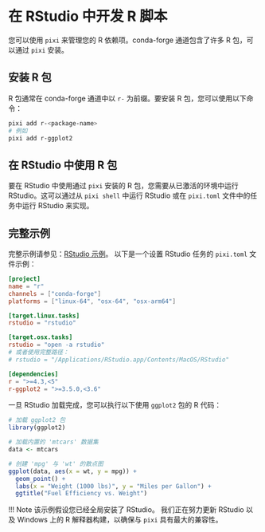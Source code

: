 # 在 RStudio 中开发 R 脚本

您可以使用 `pixi` 来管理您的 R 依赖项。conda-forge 通道包含了许多 R 包，可以通过 `pixi` 安装。

## 安装 R 包

R 包通常在 conda-forge 通道中以 `r-` 为前缀。要安装 R 包，您可以使用以下命令：

```bash
pixi add r-<package-name>
# 例如
pixi add r-ggplot2
```

## 在 RStudio 中使用 R 包

要在 RStudio 中使用通过 `pixi` 安装的 R 包，您需要从已激活的环境中运行 RStudio。这可以通过从 `pixi shell` 中运行 RStudio 或在 `pixi.toml` 文件中的任务中运行 RStudio 来实现。

## 完整示例

完整示例请参见：[RStudio 示例](https://github.com/prefix-dev/pixi/tree/main/examples/r)。
以下是一个设置 RStudio 任务的 `pixi.toml` 文件示例：

```toml
[project]
name = "r"
channels = ["conda-forge"]
platforms = ["linux-64", "osx-64", "osx-arm64"]

[target.linux.tasks]
rstudio = "rstudio"

[target.osx.tasks]
rstudio = "open -a rstudio"
# 或者使用完整路径：
# rstudio = "/Applications/RStudio.app/Contents/MacOS/RStudio"

[dependencies]
r = ">=4.3,<5"
r-ggplot2 = ">=3.5.0,<3.6"
```

一旦 RStudio 加载完成，您可以执行以下使用 `ggplot2` 包的 R 代码：

```R
# 加载 ggplot2 包
library(ggplot2)

# 加载内置的 'mtcars' 数据集
data <- mtcars

# 创建 'mpg' 与 'wt' 的散点图
ggplot(data, aes(x = wt, y = mpg)) +
  geom_point() +
  labs(x = "Weight (1000 lbs)", y = "Miles per Gallon") +
  ggtitle("Fuel Efficiency vs. Weight")
```

!!! Note
    该示例假设您已经全局安装了 RStudio。
    我们正在努力更新 RStudio 以及 Windows 上的 R 解释器构建，以确保与 `pixi` 具有最大的兼容性。
